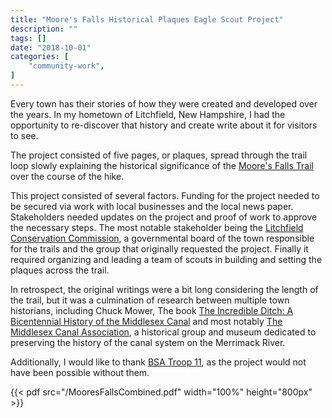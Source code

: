 ```yaml
---
title: "Moore's Falls Historical Plaques Eagle Scout Project"
description: ""
tags: []
date: "2018-10-01"
categories: [
    "community-work",
]
---
```


Every town has their stories of how they were created and developed over the years. 
In my hometown of Litchfield, New Hampshire, I had the opportunity to re-discover that history and
create write about it for visitors to see.

The project consisted of five pages, or plaques, spread through the trail loop slowly explaining the 
historical significance of the [Moore's Falls Trail](https://www.google.com/maps/place/Moore's+Falls+Conservation+Area/@42.889804,-71.4576986,802m/data=!3m2!1e3!4b1!4m6!3m5!1s0x89e24cbf7350056d:0xed373f3adc07f897!8m2!3d42.8898001!4d-71.4551237!16s%2Fg%2F11c528d249?entry=ttu&g_ep=EgoyMDI1MDIwNC4wIKXMDSoASAFQAw%3D%3D) 
over the course of the hike. 

This project consisted of several factors. Funding for the project needed to be secured via work with local businesses and the local news paper. 
Stakeholders needed updates on the project and proof of work to approve the necessary steps. The most notable stakeholder being the 
[Litchfield Conservation Commission](https://www.facebook.com/litchfieldnhconservationcommission/), a governmental board of the town
responsible for the trails and the group that originally requested the project. Finally it required organizing and leading a team of 
scouts in building and setting the plaques across the trail. 

In retrospect, the original writings were a bit long considering the length of the trail, but it was a culmination of 
research between multiple town historians, including Chuck Mower, The book [The Incredible Ditch: A Bicentennial History of the Middlesex Canal](https://www.google.com/books/edition/The_Incredible_Ditch/DmGCsEpGExQC) and most notably [The Middlesex Canal Association](http://www.middlesexcanal.org/), 
a historical group and museum dedicated to preserving the history of the canal system on the Merrimack River. 

Additionally, I would like to thank [BSA Troop 11](https://lccpnh.org/scouts-bsa/), as the project would not have been possible without them. 

{{< pdf src="/MooresFallsCombined.pdf" width="100%" height="800px" >}}
